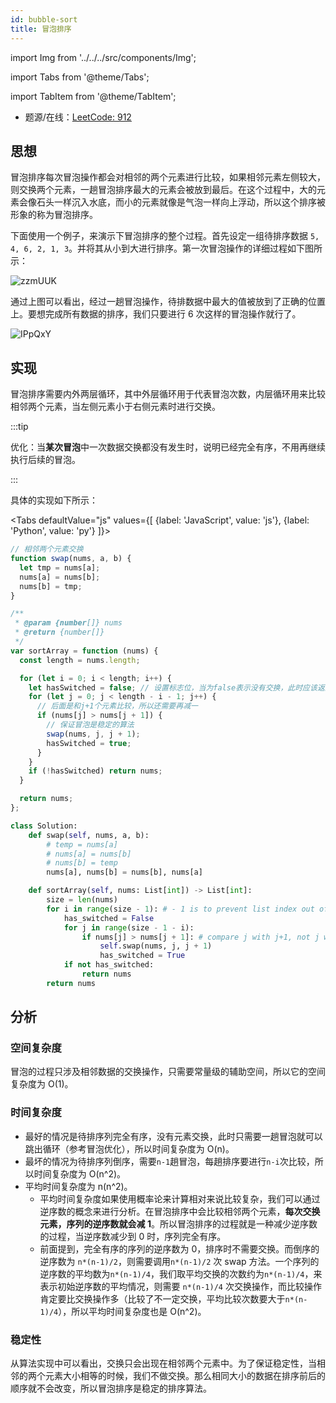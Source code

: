 ```yaml
---
id: bubble-sort
title: 冒泡排序
---
```


import Img from '../../../src/components/Img';

import Tabs from '@theme/Tabs';

import TabItem from '@theme/TabItem';

- 题源/在线：[LeetCode: 912](https://leetcode-cn.com/problems/sort-an-array/)

## 思想

冒泡排序每次冒泡操作都会对相邻的两个元素进行比较，如果相邻元素左侧较大，则交换两个元素，一趟冒泡排序最大的元素会被放到最后。在这个过程中，大的元素会像石头一样沉入水底，而小的元素就像是气泡一样向上浮动，所以这个排序被形象的称为冒泡排序。

下面使用一个例子，来演示下冒泡排序的整个过程。首先设定一组待排序数据 `5, 4, 6, 2, 1, 3`。并将其从小到大进行排序。第一次冒泡操作的详细过程如下图所示：

<Img w="590" src='https://cosmos-x.oss-cn-hangzhou.aliyuncs.com/zzmUUK.png' alt='zzmUUK'/>

通过上图可以看出，经过一趟冒泡操作，待排数据中最大的值被放到了正确的位置上。要想完成所有数据的排序，我们只要进行 6 次这样的冒泡操作就行了。

<Img w="550" src='https://cosmos-x.oss-cn-hangzhou.aliyuncs.com/IPpQxY.png' alt='IPpQxY'/>

## 实现

冒泡排序需要内外两层循环，其中外层循环用于代表冒泡次数，内层循环用来比较相邻两个元素，当左侧元素小于右侧元素时进行交换。

:::tip

优化：当**某次冒泡**中一次数据交换都没有发生时，说明已经完全有序，不用再继续执行后续的冒泡。

:::

具体的实现如下所示：

<Tabs defaultValue="js" values={[ {label: 'JavaScript', value: 'js'}, {label: 'Python', value: 'py'} ]}>

<TabItem value="js">

```js
// 相邻两个元素交换
function swap(nums, a, b) {
  let tmp = nums[a];
  nums[a] = nums[b];
  nums[b] = tmp;
}

/**
 * @param {number[]} nums
 * @return {number[]}
 */
var sortArray = function (nums) {
  const length = nums.length;

  for (let i = 0; i < length; i++) {
    let hasSwitched = false; // 设置标志位，当为false表示没有交换，此时应该返回数组
    for (let j = 0; j < length - i - 1; j++) {
      // 后面是和j+1个元素比较，所以还需要再减一
      if (nums[j] > nums[j + 1]) {
        // 保证冒泡是稳定的算法
        swap(nums, j, j + 1);
        hasSwitched = true;
      }
    }
    if (!hasSwitched) return nums;
  }

  return nums;
};
```

</TabItem>

<TabItem value="py">

```py
class Solution:
    def swap(self, nums, a, b):
        # temp = nums[a]
        # nums[a] = nums[b]
        # nums[b] = temp
        nums[a], nums[b] = nums[b], nums[a]

    def sortArray(self, nums: List[int]) -> List[int]:
        size = len(nums)
        for i in range(size - 1): # - 1 is to prevent list index out of range when using j + 1
            has_switched = False
            for j in range(size - 1 - i):
                if nums[j] > nums[j + 1]: # compare j with j+1, not j with i
                    self.swap(nums, j, j + 1)
                    has_switched = True
            if not has_switched:
                return nums
        return nums
```

</TabItem>

</Tabs>

## 分析

### 空间复杂度

冒泡的过程只涉及相邻数据的交换操作，只需要常量级的辅助空间，所以它的空间复杂度为 O(1)。

### 时间复杂度

- 最好的情况是待排序列完全有序，没有元素交换，此时只需要一趟冒泡就可以跳出循环（参考冒泡优化），所以时间复杂度为 O(n)。
- 最坏的情况为待排序列倒序，需要`n-1`趟冒泡，每趟排序要进行`n-i`次比较，所以时间复杂度为 O(n^2)。
- 平均时间复杂度为 n(n^2)。
  - 平均时间复杂度如果使用概率论来计算相对来说比较复杂，我们可以通过逆序数的概念来进行分析。在冒泡排序中会比较相邻两个元素，**每次交换元素，序列的逆序数就会减 1**。所以冒泡排序的过程就是一种减少逆序数的过程，当逆序数减少到 0 时，序列完全有序。
  - 前面提到，完全有序的序列的逆序数为 0，排序时不需要交换。而倒序的逆序数为 `n*(n-1)/2`，则需要调用`n*(n-1)/2` 次 swap 方法。一个序列的逆序数的平均数为`n*(n-1)/4`，我们取平均交换的次数约为`n*(n-1)/4`，来表示初始逆序数的平均情况，则需要 `n*(n-1)/4` 次交换操作，而比较操作肯定要比交换操作多（比较了不一定交换，平均比较次数要大于`n*(n-1)/4`），所以平均时间复杂度也是 O(n^2)。

### 稳定性

从算法实现中可以看出，交换只会出现在相邻两个元素中。为了保证稳定性，当相邻的两个元素大小相等的时候，我们不做交换。那么相同大小的数据在排序前后的顺序就不会改变，所以冒泡排序是稳定的排序算法。
